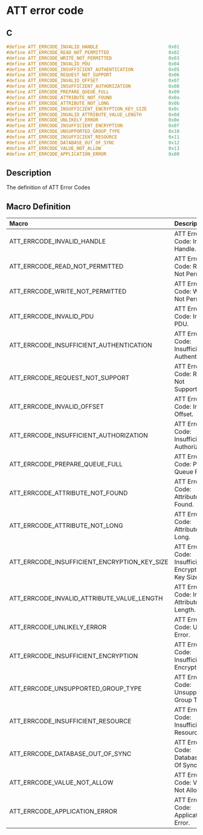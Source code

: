 # ATT error code

## C

```c
#define ATT_ERRCODE_INVALID_HANDLE                          0x01
#define ATT_ERRCODE_READ_NOT_PERMITTED                      0x02
#define ATT_ERRCODE_WRITE_NOT_PERMITTED                     0x03
#define ATT_ERRCODE_INVALID_PDU                             0x04
#define ATT_ERRCODE_INSUFFICIENT_AUTHENTICATION             0x05
#define ATT_ERRCODE_REQUEST_NOT_SUPPORT                     0x06
#define ATT_ERRCODE_INVALID_OFFSET                          0x07
#define ATT_ERRCODE_INSUFFICIENT_AUTHORIZATION              0x08
#define ATT_ERRCODE_PREPARE_QUEUE_FULL                      0x09
#define ATT_ERRCODE_ATTRIBUTE_NOT_FOUND                     0x0a
#define ATT_ERRCODE_ATTRIBUTE_NOT_LONG                      0x0b
#define ATT_ERRCODE_INSUFFICIENT_ENCRYPTION_KEY_SIZE        0x0c
#define ATT_ERRCODE_INVALID_ATTRIBUTE_VALUE_LENGTH          0x0d
#define ATT_ERRCODE_UNLIKELY_ERROR                          0x0e
#define ATT_ERRCODE_INSUFFICIENT_ENCRYPTION                 0x0f
#define ATT_ERRCODE_UNSUPPORTED_GROUP_TYPE                  0x10
#define ATT_ERRCODE_INSUFFICIENT_RESOURCE                   0x11
#define ATT_ERRCODE_DATABASE_OUT_OF_SYNC                    0x12
#define ATT_ERRCODE_VALUE_NOT_ALLOW                         0x13
#define ATT_ERRCODE_APPLICATION_ERROR                       0x80
```

## Description

The definition of ATT Error Codes

## Macro Definition

|Macro|Description|
|:---|:---|
|ATT_ERRCODE_INVALID_HANDLE|ATT Error Code: Invalid Handle.|
|ATT_ERRCODE_READ_NOT_PERMITTED|ATT Error Code: Read Not Permitted.|
|ATT_ERRCODE_WRITE_NOT_PERMITTED|ATT Error Code: Write Not Permitted.|
|ATT_ERRCODE_INVALID_PDU|ATT Error Code: Invalid PDU.|
|ATT_ERRCODE_INSUFFICIENT_AUTHENTICATION|ATT Error Code: Insufficient Authentication.|
|ATT_ERRCODE_REQUEST_NOT_SUPPORT|ATT Error Code: Request Not Supported.|
|ATT_ERRCODE_INVALID_OFFSET|ATT Error Code: Invalid Offset.|
|ATT_ERRCODE_INSUFFICIENT_AUTHORIZATION|ATT Error Code: Insufficient Authorization.|
|ATT_ERRCODE_PREPARE_QUEUE_FULL|ATT Error Code: Prepare Queue Full.|
|ATT_ERRCODE_ATTRIBUTE_NOT_FOUND|ATT Error Code: Attribute Not Found.|
|ATT_ERRCODE_ATTRIBUTE_NOT_LONG|ATT Error Code: Attribute Not Long.|
|ATT_ERRCODE_INSUFFICIENT_ENCRYPTION_KEY_SIZE|ATT Error Code: Insufficient Encryption Key Size.|
|ATT_ERRCODE_INVALID_ATTRIBUTE_VALUE_LENGTH|ATT Error Code: Invalid Attribute Value Length.|
|ATT_ERRCODE_UNLIKELY_ERROR|ATT Error Code: Unlikely Error.|
|ATT_ERRCODE_INSUFFICIENT_ENCRYPTION|ATT Error Code: Insufficient Encryption.|
|ATT_ERRCODE_UNSUPPORTED_GROUP_TYPE|ATT Error Code: Unsupported Group Type.|
|ATT_ERRCODE_INSUFFICIENT_RESOURCE|ATT Error Code: Insufficient Resource.|
|ATT_ERRCODE_DATABASE_OUT_OF_SYNC|ATT Error Code: Database Out Of Sync.|
|ATT_ERRCODE_VALUE_NOT_ALLOW|ATT Error Code: Value Not Allowed.|
|ATT_ERRCODE_APPLICATION_ERROR|ATT Error Code: Application Error.|
